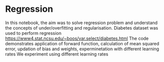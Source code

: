 # Regression
In this notebook, the aim was to solve regression problem and understand the concepts of under/overfitting and regularisation.
Diabetes dataset was used to perform regression  https://www4.stat.ncsu.edu/~boos/var.select/diabetes.html
The code demonstrates application of forward function, calculation of mean squared error, updation of bias and weights, experminetation with different learning rates
We experiment using different learning rates
